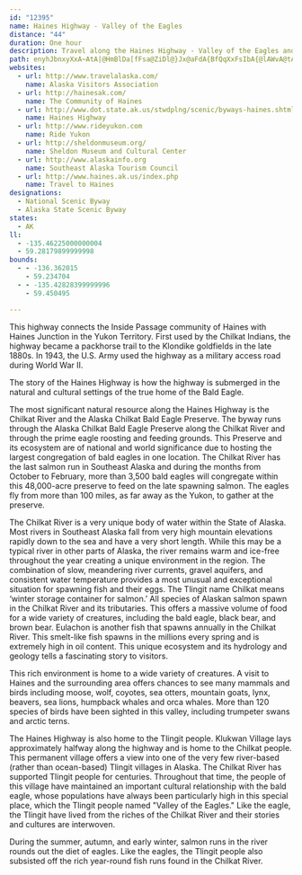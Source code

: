 ```yaml
---
id: "12395"
name: Haines Highway - Valley of the Eagles
distance: "44"
duration: One hour
description: Travel along the Haines Highway - Valley of the Eagles and you will encounter the true home of the Bald Eagle. Each year, more than 3,500 Bald Eagles migrate to the preserve during October to February, the largest congregation of Bald Eagles in one location in the world!
path: enyhJbnxyXxA~AtA|@HmBlDa[fFsa@ZiDl@}Jx@aFdA{BfQqXxFsIbA{@lAWvA@tAv@r@h@l@x@`GrNv@l@f@TpHLd_@hChBm@hByBrAeCbEmJh@w@b@YlEq@t@c@|@cArE{HnDmHpEgIvC}GxCuEzBuCrAmAbBuCxBuEzBeCd@kAhAgBvF_ExCiArCo@hAJfDr@jCVhIWt@@rAj@rDtDfCdDn@tA~@bDr@jEh@~DnBlOtArEzC`GtA~BbBrB|BxBjFrD|Bl@zAh@l@V~@d@bA`@a@tH]nI{@`X}A`a@EhCCxCHlO?rLDrADzAFjAt@nNBl@?x@A^Ed@Ep@K|@c@xCq@hDs@~Bu@xCqApEO`@a@z@q@`AuA|As@n@g@j@_@n@a@~@u@xBQv@g@lC_@rFM~CIhAUjDu@~DsAtD}CxEwAfDcAhE{AtHgC|TW|D@jIv@rNB|Jm@nb@s@h|@IrDk@~Dy@|CyAxDm@dEi@pJ[vLWvCoC`LiD`Ku@xBwCnIs@nB{BpHg@tA_@jB_@tCIlABxCDfAXrDzAvJh@bGHzFChC{@hM_@rDy@rCaAnBaAvAaB`AqCn@sFx@aD^_AR_Bd@{ArAw@fAaAxB_D~LuEfPmDrOuAnIiClRgKlr@}@~JsCdb@aH|s@yCn]oAxHgGvXcArH_@`Ww@b~@a@v^cBn]|@n`@LjTpAhc@@|BQnDUnCmAxFsB|HcDfNiCbGs@zBi@fDy@hGsCjQiAdFoBlFy@jCi@vCgBpPy@bGyBnJeAtCuMbWyA`D_ApCiJz\sFtQc@bCiCxTmDdKyCfQiA~Dy@hB}@xAaBz@wC~@}Ax@cA~@sD|Fo@lBeAdEkFlNmLdT}FrLqFnOeH`PkP~QgLrPsHhMeG|PcBlC}F`EwRjKoEjH}DxHsE|KsAbCyAtAiKvEiCjEcAbE_@rDK~DDrLQbGa@zCeAxDsBvE_CzCuGpEmLpDmE|AsDfFgFdGkEtCeItEaErDuErFyCfFuC`HaErN_C~D_BtAmBf@gD?sDJ}C`D_CdIaC|IaI`OkDbEmCvBmDvDsCnEgGvNsDnJuGpNi_@bn@aB~BoAdAwFrB}A`BiBpE_CpGqDnGyBjFeAbFmBpP_AzG}@zCyBxDcCvAoBViBEgBf@eBpAcKvN{AbF_@nCSvDGvM]rDy@lDsAlDmCbCcAXoEKyCbAqChEoAbFe@nG?jEp@~Lb@tOhAnRRtFChGiBtQ}G~k@w@fFgGfWqA~D}DxHqGlJeNzM_RxGcO`FkBfC}AdEcDxK_DbHqExD_DtFiAjEyBjKOv@gAfEeA|BcBrDmCdDmCrCu@~@aArBc@tAOn@_@zBaAzLi@vCwDhMyBxK}AbFoD`J}B~DgH|HyBpE_NdZmJtUgBlFeAbIeAjb@c@xJm@~Qu@rPyAzPmB~LeArFsBlH}BfHoJhUoDbKcBdGyAvGsBlK_D|McBjFsUne@wD~EiDxDsBvCiAbEo@jESvDHdCNrC^fDdQpz@|A~JlCf\lGts@d@dG\lH^zr@?jQGnEU~Fe@xIiB`XoBhSuDlWuFvZc@jCYbCOzDC~BB~BNfDtA|NR`DHtCO|EMfBm@vEa@`BcDjKuOtf@s@lB_AfBm@dAqAfB{AvAmAv@_LtEiAvAgBdEcB~HUzCcGdd@YjF?jEJtDN~Bl@bEjApEnC|H|@nEf@dEN|E@rDeCpg@?zMbBx_@CnEo@|b@H|OrA`d@\lJPlCt@~GvD|TrA|L`@~G\pNIxHOhIyBfe@yC|w@i@dK}BpVeB~LaBdJaNry@y@lEqIlZi@bCs@vGKxDz@zd@?fFUlHgExe@eBpTYpGMlFKvRSrFa@tEwAlL_ApJ[nFSvFMdGBhmALxm@CbESfGuAnTmCr[iAtQ_Bt[qDfe@A|Wr@zLbAtRj@fKlAvTXbF\xHLlED`EBtEArBGxFExBKxCM~CWlEcAhOs@`KkAlQeBxVaBnVa@zFyAnT_BtUaBxUsA`SeBhWaApNo@zNkAlWkAzW}@dVQrEa@fLEbOn@vLrJvo@f@rGJfFKh^nDli@l@|RPhS[xF_BtI}CtGcGfGsAbCeA`DaA~FuA~Ms@vIe@tKSfHgB~z@KbCe@|Ey@|EiAhEmBtEaTha@aEhIy@lBaEvKyDlLoAvEIb@i@lC[rBa@bCw@lGSvBKzA
websites:
  - url: http://www.travelalaska.com/
    name: Alaska Visitors Association
  - url: http://hainesak.com/
    name: The Community of Haines
  - url: http://www.dot.state.ak.us/stwdplng/scenic/byways-haines.shtml
    name: Haines Highway
  - url: http://www.rideyukon.com
    name: Ride Yukon
  - url: http://sheldonmuseum.org/
    name: Sheldon Museum and Cultural Center
  - url: http://www.alaskainfo.org
    name: Southeast Alaska Tourism Council
  - url: http://www.haines.ak.us/index.php
    name: Travel to Haines
designations:
  - National Scenic Byway
  - Alaska State Scenic Byway
states:
  - AK
ll:
  - -135.46225000000004
  - 59.28179899999998
bounds:
  - - -136.362015
    - 59.234704
  - - -135.42828399999996
    - 59.450495

---
```


This highway connects the Inside Passage community of Haines with Haines Junction in the Yukon Territory. First used by the Chilkat Indians, the highway became a packhorse trail to the Klondike goldfields in the late 1880s. In 1943, the U.S. Army used the highway as a military access road during World War II.

The story of the Haines Highway is how the highway is submerged in the natural and cultural settings of the true home of the Bald Eagle.

The most significant natural resource along the Haines Highway is the Chilkat River and the Alaska Chilkat Bald Eagle Preserve. The byway runs through the Alaska Chilkat Bald Eagle Preserve along the Chilkat River and through the prime eagle roosting and feeding grounds. This Preserve and its ecosystem are of national and world significance due to hosting the largest congregation of bald eagles in one location. The Chilkat River has the last salmon run in Southeast Alaska and during the months from October to February, more than 3,500 bald eagles will congregate within this 48,000-acre preserve to feed on the late spawning salmon. The eagles fly from more than 100 miles, as far away as the Yukon, to gather at the preserve.

The Chilkat River is a very unique body of water within the State of Alaska. Most rivers in Southeast Alaska fall from very high mountain elevations rapidly down to the sea and have a very short length. While this may be a typical river in other parts of Alaska, the river remains warm and ice-free throughout the year creating a unique environment in the region. The combination of slow, meandering river currents, gravel aquifers, and consistent water temperature provides a most unusual and exceptional situation for spawning fish and their eggs. The Tlingit name Chilkat means ‘winter storage container for salmon.’ All species of Alaskan salmon spawn in the Chilkat River and its tributaries. This offers a massive volume of food for a wide variety of creatures, including the bald eagle, black bear, and brown bear. Eulachon is another fish that spawns annually in the Chilkat River. This smelt-like fish spawns in the millions every spring and is extremely high in oil content. This unique ecosystem and its hydrology and geology tells a fascinating story to visitors.

This rich environment is home to a wide variety of creatures. A visit to Haines and the surrounding area offers chances to see many mammals and birds including moose, wolf, coyotes, sea otters, mountain goats, lynx, beavers, sea lions, humpback whales and orca whales. More than 120 species of birds have been sighted in this valley, including trumpeter swans and arctic terns.

The Haines Highway is also home to the Tlingit people. Klukwan Village lays approximately halfway along the highway and is home to the Chilkat people. This permanent village offers a view into one of the very few river-based (rather than ocean-based) Tlingit villages in Alaska. The Chilkat River has supported Tlingit people for centuries. Throughout that time, the people of this village have maintained an important cultural relationship with the bald eagle, whose populations have always been particularly high in this special place, which the Tlingit people named "Valley of the Eagles." Like the eagle, the Tlingit have lived from the riches of the Chilkat River and their stories and cultures are interwoven.

During the summer, autumn, and early winter, salmon runs in the river rounds out the diet of eagles. Like the eagles, the Tlingit people also subsisted off the rich year-round fish runs found in the Chilkat River.
